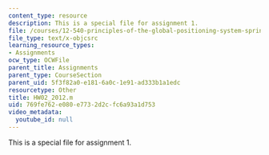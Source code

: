 ```yaml
---
content_type: resource
description: This is a special file for assignment 1.
file: /courses/12-540-principles-of-the-global-positioning-system-spring-2012/769fe762e080e7732d2cfc6a93a1d753_HW02_2012.m
file_type: text/x-objcsrc
learning_resource_types:
- Assignments
ocw_type: OCWFile
parent_title: Assignments
parent_type: CourseSection
parent_uid: 5f3f82a0-e181-6a0c-1e91-ad333b1a1edc
resourcetype: Other
title: HW02_2012.m
uid: 769fe762-e080-e773-2d2c-fc6a93a1d753
video_metadata:
  youtube_id: null
---
```

This is a special file for assignment 1.


